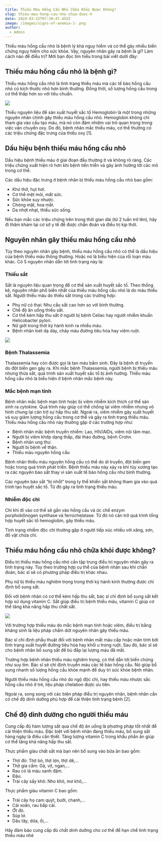 ```yaml
---
title: Thiếu Máu Hồng Cầu Nhỏ Chữa Khỏi Được Không?
slug: thieu-mau-hong-cau-nho-chua-duoc-h
date: 2024-03-22T07:39:47.455Z
image: /images/signs-of-anemia-1-.png
author:
  - Admin
---
```

Thiếu máu hồng cầu nhỏ là bệnh lý khá nguy hiểm và có thể gây nhiều biến chứng nguy hiểm cho sức khỏe. Vậy, nguyên nhân gây ra bệnh là gì? Làm cách nào để điều trị? Mời bạn đọc tìm hiểu trong bài viết dưới đây:

## Thiếu máu hồng cầu nhỏ là bệnh gì?

Thiếu máu hồng cầu nhỏ là tình trạng thiếu máu mà các tế bào hồng cầu nhỏ có kích thước nhỏ hơn bình thường. Đồng thời, số lượng hồng cầu trong cơ thể thấp hơn so với tiêu chuẩn.

![](/images/image1-3.jpeg)

Thiếu nguyên liệu để sản xuất huyết sắc tố Hemoglobin là một trong những nguyên nhân chính gây thiếu máu hồng cầu nhỏ. Hemoglobin không chỉ tham gia vào cấu tạo máu, mà nó còn đảm nhiệm vai trò quan trọng trong việc vận chuyển oxy. Do đó, bệnh nhân mắc thiếu máu, cơ thể thường có các triệu chứng đặc trưng của thiếu oxy \[1].

## Dấu hiệu bệnh thiếu máu hồng cầu nhỏ

Dấu hiệu bệnh thiếu máu ở giai đoạn đầu thường ít và không rõ ràng. Các triệu chứng xuất hiện rõ hơn khi bệnh tiến triển và gây ảnh hưởng tới các mô trong cơ thể.

Các dấu hiệu đặc trưng ở bệnh nhân bị thiếu máu hồng cầu nhỏ bao gồm:

* Khó thở, hụt hơi.
* Cơ thể mệt mỏi, mất sức.
* Sức khỏe suy nhược.
* Chóng mặt, hoa mắt.
* Da nhợt nhạt, thiếu sức sống.

Nếu bạn mắc các triệu chứng trên trong thời gian dài (từ 2 tuần trở lên), hãy đi thăm khám tại cơ sở y tế để được chẩn đoán và điều trị kịp thời.

## Nguyên nhân gây thiếu máu hồng cầu nhỏ

Tùy theo nguyên nhân gây bệnh, thiếu máu hồng cầu nhỏ có thể là dấu hiệu của bệnh thiếu máu thông thường. Hoặc nó là biểu hiện của rối loạn máu khác. Có 5 nguyên nhân dẫn tới tình trạng này là:

### Thiếu sắt

Sắt là nguyên liệu quan trọng để cơ thể sản xuất huyết sắc tố. Theo thống kê, nguyên nhân phổ biến nhất của thiếu máu hồng cầu nhỏ là do máu thiếu sắt. Người thiếu máu do thiếu sắt trong các trường hợp:

* Phụ nữ có thai: Nhu cầu sắt cao hơn so với bình thường.
* Chế độ ăn uống thiếu sắt.
* Cơ thể kém hấp thu sắt ở người bị bệnh Celiac hay người nhiễm khuẩn Helicobacter pylori.
* Nữ giới trong thời kỳ hành kinh ra nhiều máu.
* Bệnh nhân loét dạ dày, chảy máu đường tiêu hóa hay viêm ruột.

![](/images/image2-3.jpeg)

### Bệnh Thalassemia

Thalassemia hay còn được gọi là tan máu bẩm sinh. Đây là bệnh di truyền do đột biến gen gây ra. Khi mắc bệnh Thalassemia, người bệnh bị thiếu máu nhưng thừa sắt, quá trình sản xuất huyết sắc tố bị ảnh hưởng. Thiếu máu hồng cầu nhỏ là biểu hiện ở bệnh nhân mắc bệnh này.

### Mắc bệnh mạn tính

Bệnh nhân mắc bệnh mạn tính hoặc bị viêm nhiễm kích thích cơ thể sản sinh ra cytokine. Quá trình này giúp cơ thể chống lại viêm nhiễm nhưng vô hình chung lại cản trở sự hấp thu sắt. Ngoài ra, viêm nhiễm gây xuất huyết và suy giảm lượng hồng cầu trong cơ thể và gây ra tình trạng thiếu máu. Thiếu máu hồng cầu nhỏ này thường gặp ở các trường hợp như:

* Bệnh nhân mắc bệnh truyền nhiễm: Lao, HIV/AIDs, viêm nội tâm mạc.
* Người bị viêm khớp dạng thấp, đái tháo đường, bệnh Crohn.
* Bệnh nhân ung thư.
* Người bị bệnh về thận.
* Thiếu máu nguyên hồng cầu

Bệnh nhân thiếu máu nguyên hồng cầu có thể do di truyền, đột biến gen hoặc trong quá trình phát triển. Bệnh thiếu máu này xảy ra khi tủy xương tạo ra các nguyên bào sắt thay vì sản xuất tế bào hồng cầu như bình thường.

Các nguyên bào sắt “bị nhốt” trong ty thể khiến sắt không tham gia vào quá trình tạo huyết sắc tố. Từ đó gây ra tình trạng thiếu máu.

### Nhiễm độc chì

Chì khi đi vào cơ thể sẽ gắn vào hồng cầu và ức chế enzym porphobilinogen synthase và ferrochelatase. Từ đó nó cản trở quá trình tổng hợp huyết sắc tố hemoglobin, gây thiếu máu.

Tình trạng nhiễm độc chì thường gặp ở người tiếp xúc nhiều với xăng, sơn, đồ vật chứa chì.

## Thiếu máu hồng cầu nhỏ chữa khỏi được không?

Điều trị thiếu máu hồng cầu nhỏ cần tập trung điều trị nguyên nhân gây ra tình trạng này. Tùy theo trường hợp cụ thể của bệnh nhân sau khi chẩn đoán, bác sĩ sẽ có phương pháp điều trị khác nhau.

Phụ nữ bị thiếu máu nghiêm trọng trong thời kỳ hành kinh thường được chỉ định bổ sung sắt.

Đối với bệnh nhân có cơ thể kém hấp thu sắt, bác sĩ chỉ định bổ sung sắt kết hợp sử dụng vitamin C. Sắt giúp điều trị bệnh thiếu máu, vitamin C giúp cơ thể tăng khả năng hấp thu chất sắt.

![](/images/image3-3.jpeg)

Với trường hợp thiếu máu do mắc bệnh mạn tính hoặc viêm, điều trị bằng kháng sinh là liệu pháp chấm dứt nguyên nhân gây thiếu máu.

Bác sĩ chỉ định phẫu thuật đối với bệnh nhân mất máu cấp hoặc mãn tính bởi tình trạng xuất huyết đường tiêu hóa hay khối u trong ruột. Sau đó, bác sĩ sẽ cho bệnh nhân bổ sung sắt để bù đắp lại lượng máu đã mất.

Trường hợp bệnh nhân thiếu máu nghiêm trọng, có thể dẫn tới biến chứng như suy tim. Bác sĩ sẽ chỉ định truyền máu các tế bào hồng cầu. Nó giúp bổ sung nhanh số lượng hồng cầu khỏe mạnh để duy trì sức khỏe bệnh nhân.

Người thiếu máu hồng cầu nhỏ do ngộ độc chì, hay thiếu máu nhược sắc hồng cầu nhỏ ở trẻ, liệu pháp chelation được ưu tiên.

Ngoài ra, song song với các biện pháp điều trị nguyên nhân, bệnh nhân cần có chế độ dinh dưỡng phù hợp để cải thiện tình trạng bệnh \[2].

## Chế độ dinh dưỡng cho người thiếu máu

Cung cấp đủ hàm lượng sắt qua chế độ ăn uống là phương pháp tốt nhất để cải thiện thiếu máu. Đặc biệt với bệnh nhân đang thiếu máu, bổ sung sắt hàng ngày là điều cần thiết. Tăng lượng vitamin C trong khẩu phần ăn giúp cơ thể tăng khả năng hấp thu sắt.

Thực phẩm giàu chất sắt mà bạn nên bổ sung vào bữa ăn bao gồm:

* Thịt đỏ: Thịt bò, thịt lợn, thịt dê,…
* Thịt gia cầm: Gà, vịt, ngan,…
* Rau có lá màu xanh đậm.
* Đậu.
* Trái cây sấy khô: Nho khô, mơ khô,…

Thực phẩm giàu vitamin C bao gồm:

* Trái cây họ cam quýt, bưởi, chanh,…
* Cải xoăn, rau bắp cải.
* Ớt đỏ.
* Súp lơ.
* Dâu tây, dứa, ổi,…

Hãy đảm bảo cung cấp đủ chất dinh dưỡng cho cơ thể để hạn chế tình trạng thiếu máu nhé
